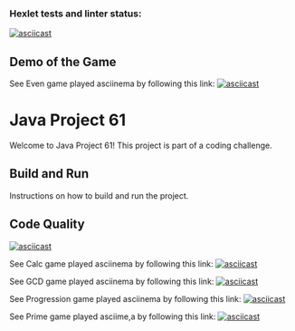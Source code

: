 ### Hexlet tests and linter status:
[![asciicast](https://github.com/VasylP0/java-project-61/actions/workflows/hexlet-check.yml/badge.svg)](https://github.com/VasylP0/java-project-61/actions)
## Demo of the Game

See Even game played asciinema by following this link:
[![asciicast](https://asciinema.org/a/zZuhZZc5iZwXNIlz0eYLsUeBA)](https://asciinema.org/a/zZuhZZc5iZwXNIlz0eYLsUeBA)

# Java Project 61
Welcome to Java Project 61! This project is part of a coding challenge.
## Build and Run
Instructions on how to build and run the project.
## Code Quality
[![asciicast](https://api.codeclimate.com/v1/badges/java-project-61/maintainability)](https://codeclimate.com/github/VasylP0/java-project-61/maintainability)

See Calc game played asciinema by following this link:
[![asciicast](https://asciinema.org/a/myqth267qLELZcvfGjuO2dyhX.svg)](https://asciinema.org/a/myqth267qLELZcvfGjuO2dyhX)


See GCD game played asciinema by following this link:
[![asciicast](https://asciinema.org/a/x4TLm2aSzYF9cMCSPgrjuokWQ.svg)](https://asciinema.org/a/x4TLm2aSzYF9cMCSPgrjuokWQ)

See Progression game played asciinema by following this link:
[![asciicast](https://asciinema.org/a/RmfQg2wtEIBv7Vw692OR904EX.svg)](https://asciinema.org/a/RmfQg2wtEIBv7Vw692OR904EX)

See Prime game played asciime,a by following this link:
[![asciicast](https://asciinema.org/a/ZODiB7moI7UVbC3GCzMCyFNX2.svg)](https://asciinema.org/a/ZODiB7moI7UVbC3GCzMCyFNX2)
